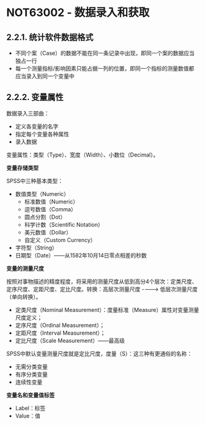 # NOT63002 - 数据录入和获取

## 2.2.1. 统计软件数据格式

* 不同个案（Case）的数据不能在同一条记录中出现，即同一个案的数据应当独占一行
* 每一个测量指标/影响因素只能占据一列的位置，即同一个指标的测量数值都应当录入到同一个变量中

## 2.2.2. 变量属性

数据录入三部曲：

* 定义各变量的名字
* 指定每个变量各种属性
* 录入数据

变量属性：类型（Type）、宽度（Width）、小数位（Decimal）。

**变量存储类型**

SPSS中三种基本类型：

* 数值类型（Numeric）
  * 标准数值（Numeric）
  * 逗号数值（Comma）
  * 圆点分割（Dot）
  * 科学计数（Scientific Notation）
  * 美元数值（Dollar）
  * 自定义（Custom Currency）
* 字符型（String）
* 日期型（Date）——从1582年10月14日零点相差的秒数

**变量的测量尺度**

按照对事物描述的精度程度，将采用的测量尺度从低到高分4个层次：定类尺度、定序尺度、定距尺度、定比尺度。转换：高层次测量尺度 ----&gt; 低层次测量尺度（单向转换）。

* 定类尺度（Nominal Measurement）：度量标准（Measure）属性对变量测量尺度定义；
* 定序尺度（Ordinal Measurement）；
* 定距尺度（Interval Measurement）；
* 定比尺度（Scale Measurement）——最高级

SPSS中默认变量测量尺度就是定比尺度，度量（S）：这三种有更通俗的名称：

* 无需分类变量
* 有序分类变量
* 连续性变量

**变量名和变量值标签**

* Label：标签
* Value：值



